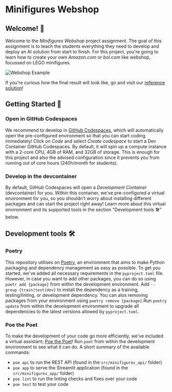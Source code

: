 # Minifigures Webshop

## Welcome! 👋

Welcome to the *Minifigures Webshop* project assignment. The goal of this assignment is to teach the students everything they need to develop and deploy an AI solution from start to finish. For this project, you're going to learn how to create your own *Amazon.com* or *bol.com* like webshop, focussed on LEGO minifigures.

![Webshop Example](https://www.sendcloud.nl/wp-content/uploads//2018/04/Amazon-prime.png)

If you're curious how the final result will look like, go and visit our [reference solution](https://minifigures.radix.ai)!



## Getting Started 🚀

### Open in GitHub Codespaces

We recommend to develop in [GitHub Codespaces](https://github.com/features/codespaces), which will automatically open the pre-configured environment so that you can start coding immediately! Click on _Code_ and select _Create codespace_ to start a Dev Container GitHub Codespaces. By default, it will spin up a compute instance with a 2-core CPU, 4GB of RAM, and 32GB of storage. This is enough for this project and also the advised configuration since it prevents you from running out of core hours (240h/month for students).

### Develop in the devcontainer

By default, GitHub Codespaces will open a _Development Container_ (devcontainer) for you. Within this container, we've pre-configured a virtual environment for you, so you shouldn't worry about installing different packages and can start the project right away! Learn more about this virtual environment and its supported tools in the section "Development tools 🛠️" below.


## Development tools 🛠️

### Poetry

This repository utilises on [Poetry](https://python-poetry.org/), an environment that aims to make Python packaging and dependency management as easy as possible. To get you started, we've added all necessary requirements in the `pyproject.toml` file. However, in case you want to add other packages, you can do so using `poetr add {package}` from within the development environment. Add `--group {train|test|dev}` to install the dependency as a training, testing/linting, or development dependency. You can alos removing packages from your environment using `poetry remove {package}`.Run `poetry update` from within the development environment to upgrade all dependencies to the latest versions allowed by `pyproject.toml`.

### Poe the Poet

To make the development of your code go more efficiently, we've included a virtual assistant; [Poe the Poet](https://github.com/nat-n/poethepoet)! Run `poet` from within the development environment to see what it can do. A short summary of the available commands:

- `poe api` to run the REST API (found in the `src/minifigures_api/` folder)
- `poe app` to serve the Streamlit application (found in the `src/minifigures_app/` folder)
- `poe lint` to run the linting checks and fixes over your code
- `poe test` to test your code

